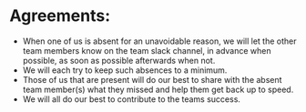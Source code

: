 # Agreements:

- When one of us is absent for an unavoidable reason, we will let the other team members know on the team slack channel, in advance when possible, as soon as possible afterwards when not.
- We will each try to keep such absences to a minimum.
- Those of us that are present will do our best to share with the absent team member(s) what they missed and help them get back up to speed.
- We will all do our best to contribute to the teams success.
